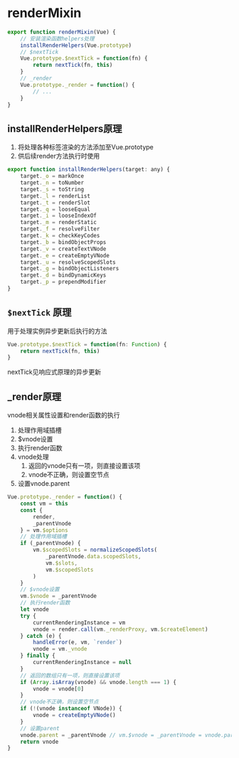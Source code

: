 # renderMixin

```js
export function renderMixin(Vue) {
    // 安装渲染函数helpers处理
    installRenderHelpers(Vue.prototype)
    // $nextTick
    Vue.prototype.$nextTick = function(fn) {
        return nextTick(fn, this)
    }
    // _render
    Vue.prototype._render = function() {
        // ...
    }
}
```

## installRenderHelpers原理

1. 将处理各种标签渲染的方法添加至Vue.prototype
2. 供后续render方法执行时使用

```js
export function installRenderHelpers(target: any) {
    target._o = markOnce
    target._n = toNumber
    target._s = toString
    target._l = renderList
    target._t = renderSlot
    target._q = looseEqual
    target._i = looseIndexOf
    target._m = renderStatic
    target._f = resolveFilter
    target._k = checkKeyCodes
    target._b = bindObjectProps
    target._v = createTextVNode
    target._e = createEmptyVNode
    target._u = resolveScopedSlots
    target._g = bindObjectListeners
    target._d = bindDynamicKeys
    target._p = prependModifier
}
```

## `$nextTick` 原理

用于处理实例异步更新后执行的方法

```js
Vue.prototype.$nextTick = function(fn: Function) {
    return nextTick(fn, this)
}
```

nextTick见响应式原理的异步更新

## _render原理

vnode相关属性设置和render函数的执行
1. 处理作用域插槽
2. $vnode设置
3. 执行render函数
4. vnode处理
   1. 返回的vnode只有一项，则直接设置该项
   2. vnode不正确，则设置空节点
5. 设置vnode.parent

```js
Vue.prototype._render = function() {
    const vm = this
    const {
        render,
        _parentVnode
    } = vm.$options
    // 处理作用域插槽
    if (_parentVnode) {
        vm.$scopedSlots = normalizeScopedSlots(
            _parentVnode.data.scopedSlots,
            vm.$slots,
            vm.$scopedSlots
        )
    }
    // $vnode设置
    vm.$vnode = _parentVnode
    // 执行render函数
    let vnode
    try {
        currentRenderingInstance = vm
        vnode = render.call(vm._renderProxy, vm.$createElement)
    } catch (e) {
        handleError(e, vm, `render`)
        vnode = vm._vnode
    } finally {
        currentRenderingInstance = null
    }
    // 返回的数组只有一项，则直接设置该项
    if (Array.isArray(vnode) && vnode.length === 1) {
        vnode = vnode[0]
    }
    // vnode不正确，则设置空节点
    if (!(vnode instanceof VNode)) {
        vnode = createEmptyVNode()
    }
    // 设置parent
    vnode.parent = _parentVnode // vm.$vnode = _parentVnode = vnode.parent
    return vnode
}
```
